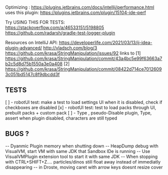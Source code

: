 
Optimizing :
https://plugins.jetbrains.com/docs/intellij/performance.html
uses this plugin:
https://plugins.jetbrains.com/plugin/15104-ide-perf


Try USING THIS FOR TESTS:
https://stackoverflow.com/a/46533151/5198805
https://github.com/radarsh/gradle-test-logger-plugin


Resources on IntelliJ API:
https://developerlife.com/2021/03/13/ij-idea-plugin-advanced/
http://vladsch.com/blog/3
https://github.com/krasa/StringManipulation/issues/92
links to
[1] https://github.com/krasa/StringManipulation/commit/43a4bc5e99f63663a7b2c5d8d75b1550a3e0a408
[2] https://github.com/krasa/StringManipulation/commit/08422d714ce70126093c051bd5147c8f9dbcdd3f


## TESTS

[ ] - robotUI test: make a test to load settings UI when it is disabled, check if checkboxes are disabled
[x] - robotUI test: test to load packs through UI, prebuilt packs + custom pack
[ ] - Type , pseudo-Disable plugin, Type,  assert when plugin disabled, characters are still typed

## BUGS ?

-- Dyanmic Plugin memory when shutting down
   -- HeapDump debug with VisualVM, start VM with same JDK that Sandbox IDe is running
   -- Use VisualVMPlugin extension tool to start it with same JDK
-- When stopping with CTRL+SHIFT+Z.... particles/dinos still float away instead of immediatly disappearing
-- in Droste, moving caret with arrow keys doesnt resize cover


